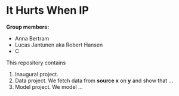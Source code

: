# It Hurts When IP

**Group members:**
- Anna Bertram
- Lucas Jantunen aka Robert Hansen
- C

This repository contains  
1. Inaugural project. 
2. Data project. We fetch data from **source x** on **y** and show that ...
3. Model project. We model ...
